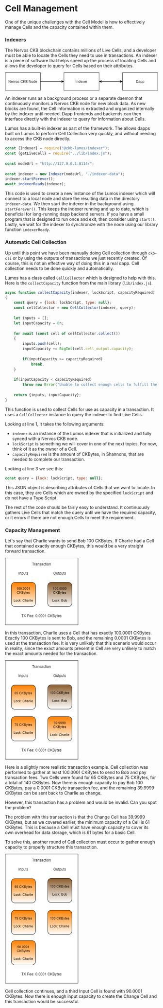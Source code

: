 # Cell Management

One of the unique challenges with the Cell Model is how to effectively manage Cells and the capacity contained within them. 

### Indexers

The Nervos CKB blockchain contains millions of Live Cells, and a developer must be able to locate the Cells they need to use in transactions. An indexer is a piece of software that helps speed up the process of locating Cells and allows the developer to query for Cells based on their attributes.

![](../.gitbook/assets/ckb-indexer.png)

An indexer runs as a background process or a separate daemon that continuously monitors a Nervos CKB node for new block data. As new blocks are found, the Cell information is extracted and organized internally by the indexer until needed. Dapp frontends and backends can then interface directly with the indexer to query for information about Cells.

Lumos has a built-in indexer as part of the framework. The allows dapps built on Lumos to perform Cell Collection very quickly, and without needing to access the CKB node directly.

```javascript
const {Indexer} = require("@ckb-lumos/indexer");
const {getLiveCell} = require("../lib/index.js");

const nodeUrl = "http://127.0.0.1:8114/";

const indexer = new Indexer(nodeUrl, "./indexer-data");
indexer.startForever();
await indexerReady(indexer);
```

This code is used to create a new instance of the Lumos indexer which will connect to a local node and store the resulting data in the directory `indexer-data`. We then start the indexer in the background using `startForever()`. This keeps the indexer running and up to date, which is beneficial for long-running dapp backend servers. If you have a small program that is designed to run once and exit, then consider using `start()`. Lastly, we wait for the indexer to synchronize with the node using our library function `indexerReady`.

### Automatic Cell Collection

Up until this point we have been manually doing Cell collection through `ckb-cli` or by using the outputs of transactions we just recently created. Of course, this is not an effective way of doing this in a real dapp. Cell collection needs to be done quickly and automatically.

Lumos has a class called `CellCollector` which is designed to help with this. Here is the `collectCapacity` function from the main library \(`lib/index.js`\).

```javascript
async function collectCapacity(indexer, lockScript, capacityRequired)
{
	const query = {lock: lockScript, type: null};
	const cellCollector = new CellCollector(indexer, query);

	let inputs = [];
	let inputCapacity = 0n;

	for await (const cell of cellCollector.collect())
	{
		inputs.push(cell);
		inputCapacity += BigInt(cell.cell_output.capacity);

		if(inputCapacity >= capacityRequired)
			break;
	}

	if(inputCapacity < capacityRequired)
		throw new Error("Unable to collect enough cells to fulfill the capacity requirements.");

	return {inputs, inputCapacity};
}
```

This function is used to collect Cells for use as capacity in a transaction. It uses a `CellCollector` instance to query the indexer to find Live Cells.

Looking at line 1, it takes the following arguments:

* `indexer` is an instance of the Lumos indexer that is initialized and fully synced with a Nervos CKB node.
* `lockScript` is something we will cover in one of the next topics. For now, think of it as the owner of a Cell.
* `capacityRequired` is the amount of CKBytes, in Shannons, that are needed to complete our transaction.

Looking at line 3 we see this:

```javascript
const query = {lock: lockScript, type: null};
```

This JSON object is describing attributes of Cells that we want to locate. In this case, they are Cells which are owned by the specified `lockScript` and do not have a Type Script.

The rest of the code should be fairly easy to understand. It continuously gathers Live Cells that match the query until we have the required capacity, or it errors if there are not enough Cells to meet the requirement.

### Capacity Management

Let's say that Charlie wants to send Bob 100 CKBytes. If Charlie had a Cell that contained exactly enough CKBytes, this would be a very straight forward transaction.

![](../.gitbook/assets/cell-capacity-management.png)

In this transaction, Charlie uses a Cell that has exactly 100.0001 CKBytes. Exactly 100 CKBytes is sent to Bob, and the remaining 0.0001 CKBytes is used at the transaction fee. It is very unlikely that this scenario would occur in reality, since the exact amounts present in Cell are very unlikely to match the exact amounts needed for the transaction.

![](../.gitbook/assets/cell-capacity-management-2.png)

Here is a slightly more realistic transaction example. Cell collection was performed to gather at least 100.0001 CKBytes to send to Bob and pay transaction fees. Two Cells were found for 65 CKBytes and 75 CKBytes, for a total of 140 CKBytes.  Now there is enough capacity to pay Bob 100 CKBytes, pay a 0.0001 CKByte transaction fee, and the remaining 39.9999 CKBytes can be sent back to Charlie as change.

However, this transaction has a problem and would be invalid. Can you spot the problem?

The problem with this transaction is that the Change Cell has 39.9999 CKBytes, but as we covered earlier, the minimum capacity of a Cell is 61 CKBytes. This is because a Cell must have enough capacity to cover its own overhead for data storage, which is 61 bytes for a basic Cell.

To solve this, another round of Cell collection must occur to gather enough capacity to properly structure this transaction.

![](../.gitbook/assets/cell-capacity-management-3.png)

Cell collection continues, and a third Input Cell is found with 90.0001 CKBytes. Now there is enough input capacity to create the Change Cell and this transaction would be successful.

